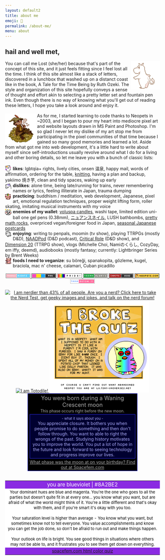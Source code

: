 ```yaml
---
layout: default2
title: about me
emoji: 💃
permalink: /about-me/
menu: about
---
```

<h2>hail and well met,</h2>
<a target="_blank" href="https://www.deviantart.com/sqdpxl/art/moomin-to-the-groove-811004899"><img src="/graphics/toy/moomin_by_SqdPxl.gif" align="right"></a>
You can call me Lost (she/her) because that's part of the concept of this site, and it just feels fitting since I feel lost all the time. I think of this site almost like a stack of letters, discovered in a lunchbox that washed up on a distanct coast like in the book, A Tale for the Time Being by Ruth Ozeki. The style and organization of this site hopefully conveys a sense of thought and effort akin to selecting a pretty letter set and fountain pen ink. Even though there is no way of knowing what you'll get out of reading these letters, I hope you take a look around and enjoy it. 
<br>
<br>
<a target="_blank" href="https://www.deviantart.com/caicyo/art/Pixel-snufkin-794162961"><img src="/graphics/toy/snufkin_by_Caicyo.png" style="margin: 2px 4px 0 0;" align="left"></a>As for me, I started learning to code thanks to Neopets in ~2003, and I began to pour my heart into mediocre pixel art and website layouts drawn in MS Paint and Photoshop. 
I'm so glad I never let my dislike of my art stop me from participating in the pixel communities of that time because I gained so many good memories and learned a lot.
Aside from what got me into web development, it's a little hard to write about myself since self-introductions usually revolve around what I do for a living and other boring details, so let me leave you with a bunch of classic lists:
<br>
<br>
<img align="left" style="margin: 0 5px 0 0;" src="/graphics/toy/emoticons/love_bear.gif"/>
<b>likes</b>: lgbtqia+ rights, lively cities, onsen 温泉, happy mail, words of affirmation, ordering for the table, <a target="_blank" href="https://www.ravelry.com/people/thebingeknitter">knitting</a>, having a plan and backup, yakiimo 焼き芋, clean and tidy spaces, waking up early
<br>
<img align="left" style="margin: 0 5px 0 0;" src="/graphics/toy/emoticons/ahhh_bear.gif"/>
<b>dislikes</b>: alone time, being late/running for trains, never remembering names or lyrics, feeling illiterate in Japan, trauma dumping
<br>
<img align="left" style="margin: 0 5px 0 0;" src="/graphics/toy/emoticons/learning_pig.gif"/>
<b>practicing</b>: buddhism / meditation, web development, Japanese, pixel art, emotional regulation techniques, proper weight lifting form, roller skating, imitating musical instruments with my voice
<br>
<img align="left" style="margin: 0 5px 0 0;" src="/graphics/toy/emoticons/love_cat.gif"/>
<b>enemies of my wallet</b>: <a target="_blank" href="https://www.voluspa.com/">voluspa candles</a>, washi tape, limited edition uni-ball one gel pens (0.38mm), <a target="_blank" href="https://minimodel.jp/catalogue/nail/nuance">ニュアンスネイル</a>, LUSH bathbombs, <a target="_blank" href="https://dispeldice.com/">pretty math rocks</a>, overpriced vegan/foreigner food in Japan, <a target="_blank" href="https://www.postacollect.com/">seasonal Japanese postcards</a>
<br>
<img align="left" style="margin: 0 5px 0 0;" src="/graphics/toy/emoticons/cute_bear.gif"/>
<b>enjoying</b>: writing to penpals, moomin (tv show), playing TTRPGs (mostly D&D), <a target="_blank" href="https://www.naddpod.com/">NAADPod</a> (D&D podcast), <a target="_blank" href="https://critrole.com/">Critical Role</a> (D&D show), and <a target="_blank" href="https://www.dropout.tv/dimension-20">Dimension 20</a> (TTRPG show), vlogs (Michelle Choi, Namiのくらし, CozyDay, em iffy, deemd), audiobooks (mostly fantasy; currently: 
Lightbringer Series by Brent Weeks)
<br>
<img align="left" style="margin: 0 5px 0 0;" src="/graphics/toy/emoticons/pig_eat.gif"/>
<b>foods I need to veganize</b>: su böreği, spanakopita, gözleme, kugel, braciola, mac n' cheese, calamari, Cuban picadillo
<br>
<br>
<center>
    <a target="_blank" href="https://trovami.altervista.org/en/webmasters/makebutton">
    <img src="/graphics/toy/tags/transrights.png">
    </a>
    <a target="_blank" href="https://pixels.heylouise.space/">
    <img src="/graphics/toy/tags/lgbt_pan.png">
    </a>
    <a target="_blank" href="https://web.badges.world/">
    <img src="/graphics/toy/tags/pride2.gif">
    </a>
    <a target="_blank" href="https://trovami.altervista.org/en/webmasters/makebutton">
    <img src="/graphics/toy/tags/veganalways.png">
    </a>
    <a target="_blank" href="https://pixels.heylouise.space/">
    <img src="/graphics/toy/tags/alignment_chaotic_good.png">
    </a>
    <a target="_blank" href="https://web.badges.world/">
    <img src="/graphics/toy/tags/neopets.png">
    </a>
    <a target="_blank" href="https://web.badges.world/">
    <img src="/graphics/toy/tags/tama.png">
    </a>
<br>
<br>
    <a href="http://www.nerdtests.com/ft_nq.php">
        <img src="http://www.nerdtests.com/images/ft/nq/66fc8586df.gif" alt="I am nerdier than 43% of all people. Are you a nerd? Click here to take the Nerd Test, get geeky images and jokes, and talk on the nerd forum!">
    </a>
    <a href="http://thousandroads.net/misc/pmdquiz/">
        <img src="http://thousandroads.net/misc/pmdquiz/static/results/Totodile.png" alt="I am Totodile!" />
    </a>
    <a href="https://lu.tiny-universes.net" target="_blank">
        <img src="/graphics/toy/webkinz.png" title="I'm not an abandoned Neopet at all. Are you?">
    </a>
    <br>
    <!--Start Moon Phase Meme-->
    <div style="padding:3px; text-align:center; width:350px; color: #aaaaaa; background-color: #000000; border: 1px solid #2e2eff">
        <span style="font-size: 130%; ">You were born during a Waning Crescent moon</span><br>
        <span style="font-size: 90%">This phase occurs right before the new moon.</span><br>
        <div style="margin:3px; padding:3px; color: #aaaaff; background-color: #000030; border: 1px solid #2e2eff;">
            <span style="font-size:80%"> - what it says about you - </span>
            <br>
            You appreciate closure.  It bothers you when people promise to do something and then don't follow through.  You want to able to right the wrongs of the past.  Studying history motivates you to improve the world.  You put a lot of hope in the future and look forward to seeing technology and progress improve our lives.
        </div>
        <a href="http://www.spacefem.com/quizzes/moon" style="color: #aaaaaa">What phase was the moon at on your birthday?  Find out at Spacefem.com</a>
    </div>
    <!--End Moon Phase Meme-->
    <br>
    <table bgcolor="#8A2BE2" border=0 width="90%">
        <tr>
            <td>
                <center>
                    <font color="#FFFFFF">
                        <big>you are blueviolet | #8A2BE2</big>
                    </font>
                </center>
            </td>
        </tr>
        <tr>
            <td bgcolor="#FFFFFF">
                <center>
                    <font color="#000000" size="-1">
                        Your dominant hues are blue and magenta. 
                        You're the one who goes to all the parties but doesn't quite fit in at every one... you know what you want, but are afraid of what the world might think of it. 
                        You're a little different and that's okay with them, and if you're smart it's okay with you too.
                        <br>
                        <br>
                        Your saturation level is higher than average - You know what you want, but sometimes know not to tell everyone. 
                        You value accomplishments and know you can get the job done, so don't be afraid to run out and make things happen.
                        <br>
                        <br>
                        Your outlook on life is bright. 
                        You see good things in situations where others may not be able to, and it frustrates you to see them get down on everything.
                    </font>
                </center>
            </td>
        </tr>
        <tr>
            <td>
                <center>
                    <a href="http://spacefem.com/quizzes/colors">spacefem.com html color quiz</a>
                </center>
            </td>
        </tr>
    </table>
</center>
